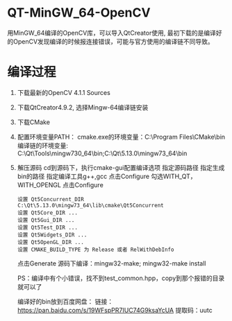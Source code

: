 # QT-MinGW_64-OpenCV
用MinGW_64编译的OpenCV库，可以导入QtCreator使用, 最初下载的是编译好的OpenCV发现编译的时候报连接错误，可能与官方使用的编译链不同导致。

# 编译过程
1. 下载最新的OpenCV 4.1.1 Sources
2. 下载QtCreator4.9.2, 选择Mingw-64编译链安装
3. 下载CMake
4. 配置环境变量PATH：
   cmake.exe的环境变量：C:\Program Files\CMake\bin
   编译链的环境变量: C:\Qt\Tools\mingw730_64\bin;C:\Qt\5.13.0\mingw73_64\bin
5. 解压源码
   cd到源码下，执行cmake-gui配置编译选项
   指定源码路径
   指定生成bin的路径
   指定编译工具g++,gcc
   点击Configure
       勾选WITH_QT，WITH_OPENGL
   点击Configure
   
       设置 Qt5Concurrent_DIR C:\Qt\5.13.0\mingw73_64\lib\cmake\Qt5Concurrent
       设置 Qt5Core_DIR ...
       设置 Qt5Gui_DIR ...
       设置 Qt5Test_DIR ...
       设置 Qt5Widgets_DIR ...
       设置 Qt5OpenGL_DIR ...
       设置 CMAKE_BUILD_TYPE 为 Release 或者 RelWithDebInfo
       
   点击Generate
   源码下编译：mingw32-make; mingw32-make install
   
   PS：编译中有个小错误，找不到test_common.hpp，copy到那个报错的目录就可以了
   
   编译好的bin放到百度网盘：
   链接：https://pan.baidu.com/s/19WFspPR7IUC74G9ksaYcUA 
   提取码：uutc
